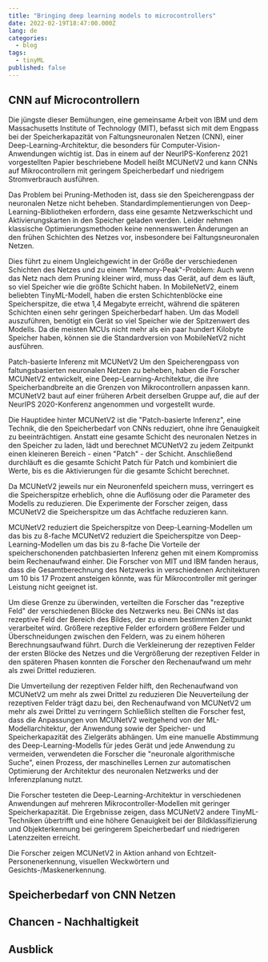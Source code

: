 ```yaml
---
title: "Bringing deep learning models to microcontrollers"
date: 2022-02-19T18:47:00.000Z
lang: de
categories:
  - blog
tags:
  - tinyML
published: false
---
```


## CNN auf Microcontrollern

Die jüngste dieser Bemühungen, eine gemeinsame Arbeit von IBM und dem Massachusetts Institute of Technology (MIT), befasst sich mit dem Engpass bei der Speicherkapazität von Faltungsneuronalen Netzen (CNN), einer Deep-Learning-Architektur, die besonders für Computer-Vision-Anwendungen wichtig ist. Das in einem auf der NeurIPS-Konferenz 2021 vorgestellten Papier beschriebene Modell heißt MCUNetV2 und kann CNNs auf Mikrocontrollern mit geringem Speicherbedarf und niedrigem Stromverbrauch ausführen.

Das Problem bei Pruning-Methoden ist, dass sie den Speicherengpass der neuronalen Netze nicht beheben. Standardimplementierungen von Deep-Learning-Bibliotheken erfordern, dass eine gesamte Netzwerkschicht und Aktivierungskarten in den Speicher geladen werden. Leider nehmen klassische Optimierungsmethoden keine nennenswerten Änderungen an den frühen Schichten des Netzes vor, insbesondere bei Faltungsneuronalen Netzen.

Dies führt zu einem Ungleichgewicht in der Größe der verschiedenen Schichten des Netzes und zu einem "Memory-Peak"-Problem: Auch wenn das Netz nach dem Pruning kleiner wird, muss das Gerät, auf dem es läuft, so viel Speicher wie die größte Schicht haben. In MobileNetV2, einem beliebten TinyML-Modell, haben die ersten Schichtenblöcke eine Speicherspitze, die etwa 1,4 Megabyte erreicht, während die späteren Schichten einen sehr geringen Speicherbedarf haben. Um das Modell auszuführen, benötigt ein Gerät so viel Speicher wie der Spitzenwert des Modells. Da die meisten MCUs nicht mehr als ein paar hundert Kilobyte Speicher haben, können sie die Standardversion von MobileNetV2 nicht ausführen.

Patch-basierte Inferenz mit MCUNetV2
Um den Speicherengpass von faltungsbasierten neuronalen Netzen zu beheben, haben die Forscher MCUNetV2 entwickelt, eine Deep-Learning-Architektur, die ihre Speicherbandbreite an die Grenzen von Mikrocontrollern anpassen kann. MCUNetV2 baut auf einer früheren Arbeit derselben Gruppe auf, die auf der NeurIPS 2020-Konferenz angenommen und vorgestellt wurde.

Die Hauptidee hinter MCUNetV2 ist die "Patch-basierte Inferenz", eine Technik, die den Speicherbedarf von CNNs reduziert, ohne ihre Genauigkeit zu beeinträchtigen. Anstatt eine gesamte Schicht des neuronalen Netzes in den Speicher zu laden, lädt und berechnet MCUNetV2 zu jedem Zeitpunkt einen kleineren Bereich - einen "Patch" - der Schicht. Anschließend durchläuft es die gesamte Schicht Patch für Patch und kombiniert die Werte, bis es die Aktivierungen für die gesamte Schicht berechnet.

Da MCUNetV2 jeweils nur ein Neuronenfeld speichern muss, verringert es die Speicherspitze erheblich, ohne die Auflösung oder die Parameter des Modells zu reduzieren. Die Experimente der Forscher zeigen, dass MCUNetV2 die Speicherspitze um das Achtfache reduzieren kann.

MCUNetV2 reduziert die Speicherspitze von Deep-Learning-Modellen um das bis zu 8-fache
MCUNetV2 reduziert die Speicherspitze von Deep-Learning-Modellen um das bis zu 8-fache
Die Vorteile der speicherschonenden patchbasierten Inferenz gehen mit einem Kompromiss beim Rechenaufwand einher. Die Forscher von MIT und IBM fanden heraus, dass die Gesamtberechnung des Netzwerks in verschiedenen Architekturen um 10 bis 17 Prozent ansteigen könnte, was für Mikrocontroller mit geringer Leistung nicht geeignet ist.

Um diese Grenze zu überwinden, verteilten die Forscher das "rezeptive Feld" der verschiedenen Blöcke des Netzwerks neu. Bei CNNs ist das rezeptive Feld der Bereich des Bildes, der zu einem bestimmten Zeitpunkt verarbeitet wird. Größere rezeptive Felder erfordern größere Felder und Überschneidungen zwischen den Feldern, was zu einem höheren Berechnungsaufwand führt. Durch die Verkleinerung der rezeptiven Felder der ersten Blöcke des Netzes und die Vergrößerung der rezeptiven Felder in den späteren Phasen konnten die Forscher den Rechenaufwand um mehr als zwei Drittel reduzieren.

Die Umverteilung der rezeptiven Felder hilft, den Rechenaufwand von MCUNetV2 um mehr als zwei Drittel zu reduzieren
Die Neuverteilung der rezeptiven Felder trägt dazu bei, den Rechenaufwand von MCUNetV2 um mehr als zwei Drittel zu verringern
Schließlich stellten die Forscher fest, dass die Anpassungen von MCUNetV2 weitgehend von der ML-Modellarchitektur, der Anwendung sowie der Speicher- und Speicherkapazität des Zielgeräts abhängen. Um eine manuelle Abstimmung des Deep-Learning-Modells für jedes Gerät und jede Anwendung zu vermeiden, verwendeten die Forscher die "neuronale algorithmische Suche", einen Prozess, der maschinelles Lernen zur automatischen Optimierung der Architektur des neuronalen Netzwerks und der Inferenzplanung nutzt.

Die Forscher testeten die Deep-Learning-Architektur in verschiedenen Anwendungen auf mehreren Mikrocontroller-Modellen mit geringer Speicherkapazität. Die Ergebnisse zeigen, dass MCUNetV2 andere TinyML-Techniken übertrifft und eine höhere Genauigkeit bei der Bildklassifizierung und Objekterkennung bei geringerem Speicherbedarf und niedrigeren Latenzzeiten erreicht.

Die Forscher zeigen MCUNetV2 in Aktion anhand von Echtzeit-Personenerkennung, visuellen Weckwörtern und Gesichts-/Maskenerkennung.


## Speicherbedarf von CNN Netzen

## Chancen - Nachhaltigkeit

## Ausblick